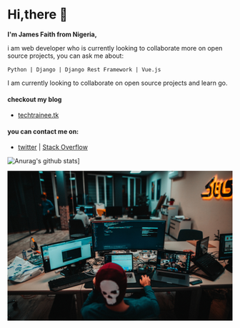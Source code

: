 # Hi,there 👋

  **I'm James Faith from Nigeria,**
  
  i am web developer who is currently looking to collaborate more on open source projects,
  you can ask me about:

    Python | Django | Django Rest Framework | Vue.js
    
    
   I am currently looking to collaborate on open source projects and learn go.
   
   
   
   #### checkout my blog
   
   - [techtrainee.tk](https://techtrainee.tk) 
   
   #### you can contact me on: 
   
   - [twitter](https://twitter.com/camzy_l) | [Stack Overflow](https://stackoverflow.com/users/13683741/camzy)
   
   
   ![Anurag's github stats](https://github-readme-stats.vercel.app/api?username=blackpandan&show_icons=true&theme=synthwave)]
   
    
    
   ![pic](https://github.com/blackpandan/my_pictures/blob/main/arian-darvishi-wh-RPfR_3_M-unsplash.jpg)
   
 
